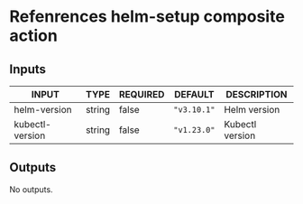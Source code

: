 # Refenrences helm-setup composite action
## Inputs

<!-- AUTO-DOC-INPUT:START - Do not remove or modify this section -->

|      INPUT      |  TYPE  | REQUIRED |   DEFAULT   |   DESCRIPTION   |
|-----------------|--------|----------|-------------|-----------------|
|  helm-version   | string |  false   | `"v3.10.1"` |  Helm version   |
| kubectl-version | string |  false   | `"v1.23.0"` | Kubectl version |

<!-- AUTO-DOC-INPUT:END -->
## Outputs

<!-- AUTO-DOC-OUTPUT:START - Do not remove or modify this section -->
No outputs.
<!-- AUTO-DOC-OUTPUT:END -->

